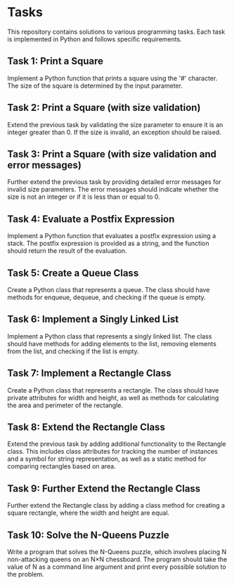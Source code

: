 # Tasks

This repository contains solutions to various programming tasks. Each task is implemented in Python and follows specific requirements.

## Task 1: Print a Square

Implement a Python function that prints a square using the '#' character. The size of the square is determined by the input parameter.

## Task 2: Print a Square (with size validation)

Extend the previous task by validating the size parameter to ensure it is an integer greater than 0. If the size is invalid, an exception should be raised.

## Task 3: Print a Square (with size validation and error messages)

Further extend the previous task by providing detailed error messages for invalid size parameters. The error messages should indicate whether the size is not an integer or if it is less than or equal to 0.

## Task 4: Evaluate a Postfix Expression

Implement a Python function that evaluates a postfix expression using a stack. The postfix expression is provided as a string, and the function should return the result of the evaluation.

## Task 5: Create a Queue Class

Create a Python class that represents a queue. The class should have methods for enqueue, dequeue, and checking if the queue is empty.

## Task 6: Implement a Singly Linked List

Implement a Python class that represents a singly linked list. The class should have methods for adding elements to the list, removing elements from the list, and checking if the list is empty.

## Task 7: Implement a Rectangle Class

Create a Python class that represents a rectangle. The class should have private attributes for width and height, as well as methods for calculating the area and perimeter of the rectangle.

## Task 8: Extend the Rectangle Class

Extend the previous task by adding additional functionality to the Rectangle class. This includes class attributes for tracking the number of instances and a symbol for string representation, as well as a static method for comparing rectangles based on area.

## Task 9: Further Extend the Rectangle Class

Further extend the Rectangle class by adding a class method for creating a square rectangle, where the width and height are equal.

## Task 10: Solve the N-Queens Puzzle

Write a program that solves the N-Queens puzzle, which involves placing N non-attacking queens on an N×N chessboard. The program should take the value of N as a command line argument and print every possible solution to the problem.
